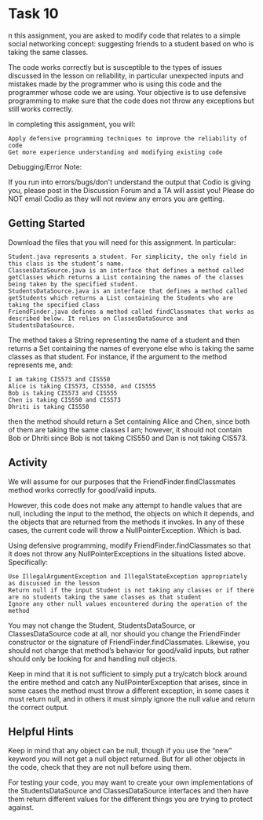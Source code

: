 # Task 10
n this assignment, you are asked to modify code that relates to a simple social networking concept: suggesting friends to a student based on who is taking the same classes.

The code works correctly but is susceptible to the types of issues discussed in the lesson on reliability, in particular unexpected inputs and mistakes made by the programmer who is using this code and the programmer whose code we are using. Your objective is to use defensive programming to make sure that the code does not throw any exceptions but still works correctly.

In completing this assignment, you will:

    Apply defensive programming techniques to improve the reliability of code
    Get more experience understanding and modifying existing code

Debugging/Error Note:

If you run into errors/bugs/don't understand the output that Codio is giving you, please post in the Discussion Forum and a TA will assist you!  Please do NOT email Codio as they will not review any errors you are getting.

## Getting Started

Download the files that you will need for this assignment. In particular:

    Student.java represents a student. For simplicity, the only field in this class is the student’s name.
    ClassesDataSource.java is an interface that defines a method called getClasses which returns a List containing the names of the classes being taken by the specified student.
    StudentsDataSource.java is an interface that defines a method called getStudents which returns a List containing the Students who are taking the specified class
    FriendFinder.java defines a method called findClassmates that works as described below. It relies on ClassesDataSource and StudentsDataSource.

The method takes a String representing the name of a student and then returns a Set containing the names of everyone else who is taking the same classes as that student. For instance, if the argument to the method represents me, and:

    I am taking CIS573 and CIS550
    Alice is taking CIS573, CIS550, and CIS555
    Bob is taking CIS573 and CIS555
    Chen is taking CIS550 and CIS573
    Dhriti is taking CIS550

then the method should return a Set containing Alice and Chen, since both of them are taking the same classes I am; however, it should not contain Bob or Dhriti since Bob is not taking CIS550 and Dan is not taking CIS573.

## Activity

We will assume for our purposes that the FriendFinder.findClassmates method works correctly for good/valid inputs.

However, this code does not make any attempt to handle values that are null, including the input to the method, the objects on which it depends, and the objects that are returned from the methods it invokes. In any of these cases, the current code will throw a NullPointerException. Which is bad.

Using defensive programming, modify FriendFinder.findClassmates so that it does not throw any NullPointerExceptions in the situations listed above. Specifically:

    Use IllegalArgumentException and IllegalStateException appropriately as discussed in the lesson
    Return null if the input Student is not taking any classes or if there are no students taking the same classes as that student
    Ignore any other null values encountered during the operation of the method

You may not change the Student, StudentsDataSource, or ClassesDataSource code at all, nor should you change the FriendFinder constructor or the signature of FriendFinder.findClassmates. Likewise, you should not change that method’s behavior for good/valid inputs, but rather should only be looking for and handling null objects.

Keep in mind that it is not sufficient to simply put a try/catch block around the entire method and catch any NullPointerException that arises, since in some cases the method must throw a different exception, in some cases it must return null, and in others it must simply ignore the null value and return the correct output.

## Helpful Hints

Keep in mind that any object can be null, though if you use the “new” keyword you will not get a null object returned. But for all other objects in the code, check that they are not null before using them.

For testing your code, you may want to create your own implementations of the StudentsDataSource and ClassesDataSource interfaces and then have them return different values for the different things you are trying to protect against.
